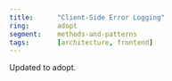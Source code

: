 ```yaml
---
title:      "Client-Side Error Logging"
ring:       adopt
segment:    methods-and-patterns
tags:       [architecture, frontend]
---
```


Updated to adopt.
